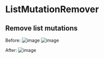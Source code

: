 # ListMutationRemover
## Remove list mutations

Before:
![image](https://user-images.githubusercontent.com/40608267/91338149-7c0a7600-e7a2-11ea-9045-18fe013e69e8.png)
![image](https://user-images.githubusercontent.com/40608267/91338114-6c8b2d00-e7a2-11ea-8902-adaeb556d41a.png)

After:
![image](https://user-images.githubusercontent.com/40608267/91338211-993f4480-e7a2-11ea-91ad-6e1c6ef680f3.png)


